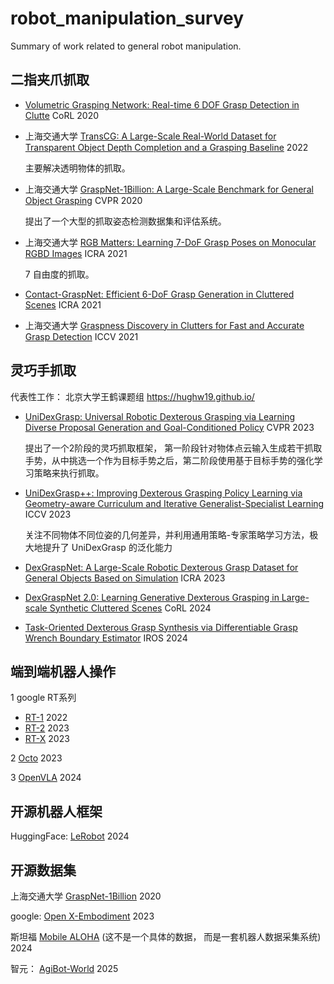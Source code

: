 # robot_manipulation_survey
Summary of work related to general robot manipulation.





## 二指夹爪抓取
- [Volumetric Grasping Network: Real-time 6 DOF Grasp Detection in Clutte](https://arxiv.org/abs/2101.01132) CoRL  2020


- 上海交通大学 [TransCG: A Large-Scale Real-World Dataset for Transparent Object Depth Completion and a Grasping Baseline](https://arxiv.org/abs/2202.08471) 2022

    主要解决透明物体的抓取。 


- 上海交通大学 [GraspNet-1Billion: A Large-Scale Benchmark for General Object Grasping](https://openaccess.thecvf.com/content_CVPR_2020/papers/Fang_GraspNet-1Billion_A_Large-Scale_Benchmark_for_General_Object_Grasping_CVPR_2020_paper.pdf)  CVPR 2020

  提出了一个大型的抓取姿态检测数据集和评估系统。



- 上海交通大学 [RGB Matters: Learning 7-DoF Grasp Poses on Monocular RGBD Images](https://arxiv.org/abs/2103.02184)  ICRA 2021
  
  7 自由度的抓取。 


- [Contact-GraspNet: Efficient 6-DoF Grasp Generation in Cluttered Scenes](https://arxiv.org/abs/2103.14127)  ICRA 2021


- 上海交通大学 [Graspness Discovery in Clutters for Fast and Accurate Grasp Detection](https://arxiv.org/abs/2406.11142)  ICCV 2021


## 灵巧手抓取

代表性工作：
北京大学王鹤课题组    https://hughw19.github.io/

- [UniDexGrasp: Universal Robotic Dexterous Grasping via Learning Diverse Proposal Generation and Goal-Conditioned Policy](https://arxiv.org/abs/2303.00938)  CVPR 2023

   提出了一个2阶段的灵巧抓取框架， 第一阶段针对物体点云输入生成若干抓取手势，从中挑选一个作为目标手势之后，第二阶段使用基于目标手势的强化学习策略来执行抓取。



- [UniDexGrasp++: Improving Dexterous Grasping Policy Learning via Geometry-aware Curriculum and Iterative Generalist-Specialist Learning](https://arxiv.org/abs/2304.00464)    ICCV 2023 

    关注不同物体不同位姿的几何差异，并利用通用策略-专家策略学习方法，极大地提升了 UniDexGrasp 的泛化能力


- [DexGraspNet: A Large-Scale Robotic Dexterous Grasp Dataset for General Objects Based on Simulation](https://arxiv.org/abs/2210.02697) ICRA 2023


- [DexGraspNet 2.0: Learning Generative Dexterous Grasping in Large-scale Synthetic Cluttered Scenes](https://arxiv.org/abs/2410.23004)  CoRL 2024


- [Task-Oriented Dexterous Grasp Synthesis via Differentiable Grasp Wrench Boundary Estimator](https://arxiv.org/abs/2309.13586) IROS 2024







## 端到端机器人操作




1 google RT系列

- [RT-1](https://robotics-transformer1.github.io/)   2022
- [RT-2](https://robotics-transformer2.github.io/)   2023
- [RT-X](https://robotics-transformer-x.github.io/)   2023



2 [Octo](https://octo-models.github.io/)    2023






3 [OpenVLA](https://openvla.github.io/)    2024



## 开源机器人框架


HuggingFace: [LeRobot](https://github.com/huggingface/lerobot)  2024


## 开源数据集


上海交通大学 [GraspNet-1Billion](https://graspnet.net/) 2020

google: [Open X-Embodiment](https://robotics-transformer-x.github.io/)   2023


斯坦福 [Mobile ALOHA](https://mobile-aloha.github.io/)   (这不是一个具体的数据， 而是一套机器人数据采集系统)     2024


智元： [AgiBot-World](https://agibot-world.com/)   2025

